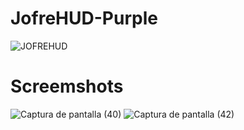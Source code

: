 # JofreHUD-Purple
![JOFREHUD](https://user-images.githubusercontent.com/70734327/168926609-c0dac68f-53c5-49b1-abe0-52e7cb200f29.png)

# Screemshots
![Captura de pantalla (40)](https://user-images.githubusercontent.com/70734327/168926660-9103721c-5b6f-4fa6-b535-e6a6f4a361a3.png)
![Captura de pantalla (42)](https://user-images.githubusercontent.com/70734327/168926669-da6a0aa9-03c6-4a6c-97d1-02d6f6a81a79.png)
